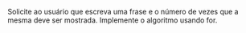 Solicite ao usuário que escreva uma frase e o número de vezes que a mesma
deve ser mostrada. Implemente o algoritmo usando for.
